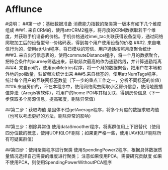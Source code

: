 # Afflunce
#说明：
##第一步：基础数据准备
消费能力指数的聚类第一版本有如下几个维度组成
###1. 来自CRM的，使用attrCRM2程序，将月度的CRM数据取若干个维度，并获取手机设备的价格。手机价格通过imei_tac关联获得设备型号，通过网络爬取加工后的设备型号--价格码表，得到每个用户使用设备的价格
###2. 来自电信行为的，使用attrUni程序，将日模块的短信、用户通话按照月度聚合统计
###3. 来自出行信息表的，使用commuteDistance程序，将一个月的数据聚合，把符合条件的journey筛选出来，获取频次最高的作为通勤路线，并计算通勤距离
###4. 来自poi的，使用poiMetrics程序，将一个月的数据聚合，把用户在本地和外地的poi数量，驻留频次统计出来
###5.来自标签的，使用atrNumTags程序，统计每个用户的互联网标签数量（下一步的重点工作之一，分析不同标签的价值）
###6.来自房价的，不在本程序中，使用网络爬虫爬取小区房价信息，使用地图插值算法（Arcgis等软件），将用户的home POI与其相关联，得到房价信息（下一步获取多个房源信息，提高密度，剔除异常值）

##第二步：获取均值
是固体不过getAverage程序，将多个月度的数据求取均值（也可以考虑更好的方法，剔除异常的影响）

##第三步：剔除异常值
使用dataSmoother程序，将离群值用上下限替代（使用四分位数的概念，使用UOF和LOF剔除；如果更严格一些，使用UAV和LIF剔除所有可疑离群值）

##第四步：使用聚类程序进行聚类
使用SpendingPower2程序，根据具体数据质量情况选择自己需要的维度进行聚类；
注意如果使用PCA，需要研究贡献度
如果不使用PCA，则使用SpendingPowerWithoutPCA程序
